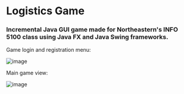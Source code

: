 # Logistics Game

### Incremental Java GUI game made for Northeastern's INFO 5100 class using Java FX and Java Swing frameworks.

Game login and registration menu:

![image](https://user-images.githubusercontent.com/24682862/236645463-db165c86-1d39-4363-9e0a-5b12f0872373.png)


Main game view:

![image](https://user-images.githubusercontent.com/24682862/236645426-6a68676d-9605-4f82-8789-52077bff8a1c.png)
